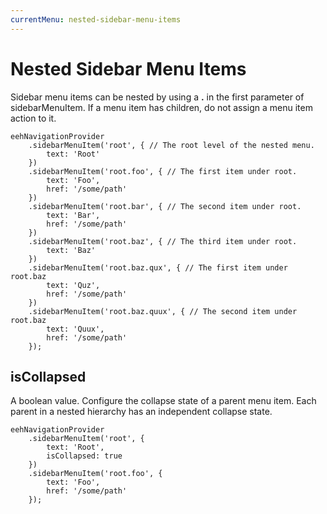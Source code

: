 ```yaml
---
currentMenu: nested-sidebar-menu-items
---
```


# Nested Sidebar Menu Items

Sidebar menu items can be nested by using a **.** in the first parameter of sidebarMenuItem.
    If a menu item has children, do not assign a menu item action to it.

```
eehNavigationProvider
    .sidebarMenuItem('root', { // The root level of the nested menu.
        text: 'Root'
    })
    .sidebarMenuItem('root.foo', { // The first item under root.
        text: 'Foo',
        href: '/some/path'
    })
    .sidebarMenuItem('root.bar', { // The second item under root.
        text: 'Bar',
        href: '/some/path'
    })
    .sidebarMenuItem('root.baz', { // The third item under root.
        text: 'Baz'
    })
    .sidebarMenuItem('root.baz.qux', { // The first item under root.baz
        text: 'Quz',
        href: '/some/path'
    })
    .sidebarMenuItem('root.baz.quux', { // The second item under root.baz
        text: 'Quux',
        href: '/some/path'
    });
```

## isCollapsed

A boolean value. Configure the collapse state of a parent menu item. Each parent in a nested hierarchy has an independent collapse state.

```
eehNavigationProvider
    .sidebarMenuItem('root', {
        text: 'Root',
        isCollapsed: true
    })
    .sidebarMenuItem('root.foo', {
        text: 'Foo',
        href: '/some/path'
    });
```
